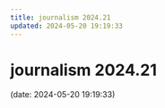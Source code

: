 ```yaml
---
title: journalism 2024.21
updated: 2024-05-20 19:19:33
---
```


# journalism 2024.21

(date: 2024-05-20 19:19:33)

